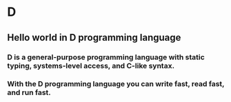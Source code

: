 # D
## Hello world in D programming language

### D is a general-purpose programming language with static typing, systems-level access, and C-like syntax.

### With the D programming language you can write fast, read fast, and run fast.